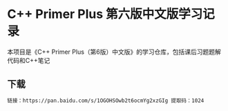 # C++ Primer Plus 第六版中文版学习记录



本项目是《C++ Primer Plus（第6版）中文版》的学习仓库，包括课后习题题解代码和C++笔记


## 下载


```bash
链接：https://pan.baidu.com/s/1OGOHSOwb2t6ocmYg2xzGIg 提取码：1024
```





